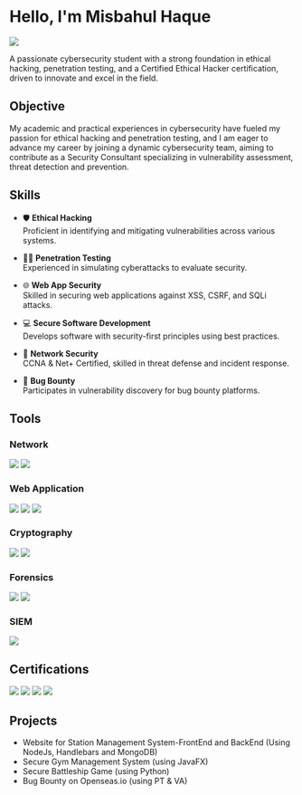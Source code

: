 # Hello, I'm Misbahul Haque
<a href="www.linkedin.com/in/misbahulhaque-profile"><img src="https://img.shields.io/badge/-LinkedIn-0072b1?&style=for-the-badge&logo=linkedin&logoColor=white" /></a>

A passionate cybersecurity student with a strong foundation in ethical hacking, penetration testing, and a Certified Ethical Hacker certification, driven to innovate and excel in the field.

## Objective

My academic and practical experiences in cybersecurity have fueled my passion for ethical hacking and penetration testing, and I am eager to advance my career by joining a dynamic cybersecurity team, aiming to contribute as a Security Consultant specializing in vulnerability assessment, threat detection and prevention.

## Skills

- 🛡️ **Ethical Hacking**  
  Proficient in identifying and mitigating vulnerabilities across various systems.

- 🕵️‍♂️ **Penetration Testing**  
  Experienced in simulating cyberattacks to evaluate security.

- 🌐 **Web App Security**  
  Skilled in securing web applications against XSS, CSRF, and SQLi attacks.

- 💻 **Secure Software Development**  
  Develops software with security-first principles using best practices.

- 🔐 **Network Security**  
  CCNA & Net+ Certified, skilled in threat defense and incident response.

- 🐞 **Bug Bounty**  
  Participates in vulnerability discovery for bug bounty platforms.


## Tools

### Network
<div>
    <img src="https://img.shields.io/badge/-Wireshark-1679A7?&style=for-the-badge&logo=Wireshark&logoColor=white" />
    <img src="https://img.shields.io/badge/-Nmap-000000?&style=for-the-badge&logo=Nmap&logoColor=white" />
</div>

### Web Application
<div>
    <img src="https://img.shields.io/badge/-SQL%20Injection-8A2BE2?&style=for-the-badge&logo=MySQL&logoColor=white" />
    <img src="https://img.shields.io/badge/-Burp_Suite-FF6347?&style=for-the-badge&logo=Burp_Suite&logoColor=white" />
    <img src="https://img.shields.io/badge/-Dirb-00BFFF?&style=for-the-badge&logo=Dirb&logoColor=white" />
</div>

### Cryptography
<div>
    <img src="https://img.shields.io/badge/-John_the_Ripper-8C9EFF?&style=for-the-badge&logo=John_the_Ripper&logoColor=white" />
    <img src="https://img.shields.io/badge/-Hashcat-0078D4?&style=for-the-badge&logo=Hashcat&logoColor=white" />
</div>

### Forensics
<div>
    <img src="https://img.shields.io/badge/-Binwalk-FF6347?&style=for-the-badge&logo=Binwalk&logoColor=white" />
    <img src="https://img.shields.io/badge/-ExifTool-32CD32?&style=for-the-badge&logo=ExifTool&logoColor=white" />
</div>

### SIEM
<div>
    <img src="https://img.shields.io/badge/-Splunk-000000?&style=for-the-badge&logo=Splunk&logoColor=white" />
</div>

## Certifications

<div>
<img src="https://img.shields.io/badge/-Certified%20Ethical%20Hacker%20(CEH)-005A8D?&style=for-the-badge&logo=EC-Council&logoColor=white" />
<img src="https://img.shields.io/badge/-Google%20Cybersecurity%20Certificate-4285F4?&style=for-the-badge&logo=Google&logoColor=white" />
<img src="https://img.shields.io/badge/-Cybersecurity%20Foundation%20Palo%20Alto%20Academy-4CAF50?&style=for-the-badge&logo=Palo%20Alto%20Networks&logoColor=white" />
<img src="https://img.shields.io/badge/-Python%20and%20Ethical%20Hacking%20from%20Scratch%20(Zsecurity)-FFD700?&style=for-the-badge&logo=Zsecurity&logoColor=white" />
</div>

## Projects
- Website for Station Management System-FrontEnd and BackEnd (Using NodeJs, Handlebars and MongoDB)
- Secure Gym Management System (using JavaFX)
- Secure Battleship Game (using Python)
- Bug Bounty on Openseas.io (using PT & VA)
